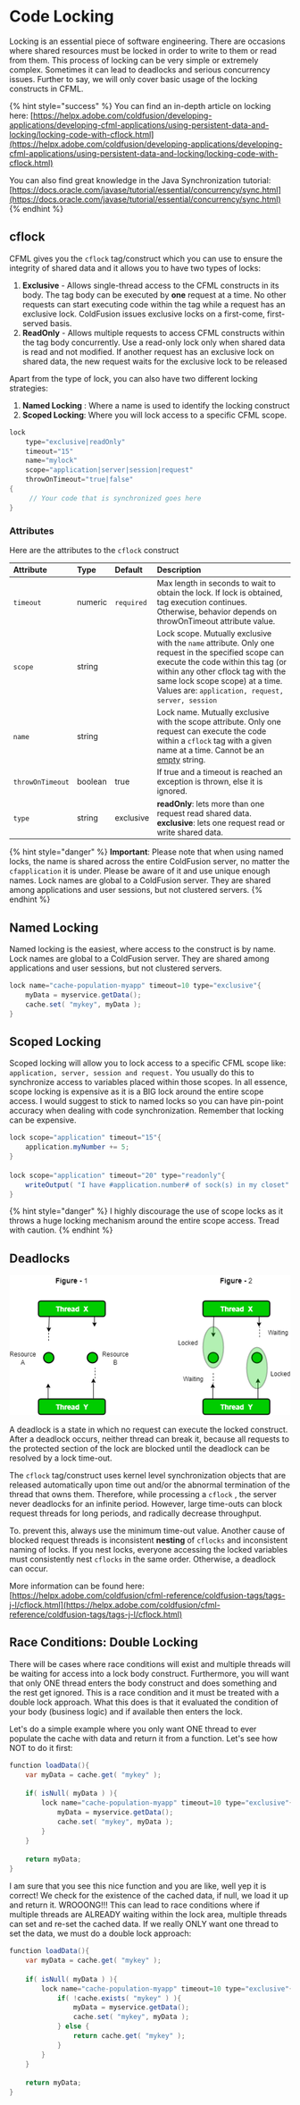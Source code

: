 # Code Locking

Locking is an essential piece of software engineering.  There are occasions where shared resources must be locked in order to write to them or read from them.  This process of locking can be very simple or extremely complex.  Sometimes it can lead to deadlocks and serious concurrency issues.  Further to say, we will only cover basic usage of the locking constructs in CFML.

{% hint style="success" %}
You can find an in-depth article on locking here: [https://helpx.adobe.com/coldfusion/developing-applications/developing-cfml-applications/using-persistent-data-and-locking/locking-code-with-cflock.html](https://helpx.adobe.com/coldfusion/developing-applications/developing-cfml-applications/using-persistent-data-and-locking/locking-code-with-cflock.html)

You can also find great knowledge in the Java Synchronization tutorial: [https://docs.oracle.com/javase/tutorial/essential/concurrency/sync.html](https://docs.oracle.com/javase/tutorial/essential/concurrency/sync.html)
{% endhint %}

## cflock

CFML gives you the `cflock` tag/construct which you can use to ensure the integrity of shared data and it allows you to have two types of locks:

1. **Exclusive** - Allows single-thread access to the CFML constructs in its body. The tag body can be executed by **one** request at a time. No other requests can start executing code within the tag while a request has an exclusive lock. ColdFusion issues exclusive locks on a first-come, first-served basis.
2. **ReadOnly** - Allows multiple requests to access CFML constructs within the tag body concurrently. Use a read-only lock only when shared data is read and not modified. If another request has an exclusive lock on shared data, the new request waits for the exclusive lock to be released

Apart from the type of lock, you can also have two different locking strategies:

1. **Named Locking** : Where a name is used to identify the locking construct
2. **Scoped Locking**: Where you will lock access to a specific CFML scope.

```java
lock 
    type="exclusive|readOnly"
    timeout="15" 
    name="mylock" 
    scope="application|server|session|request"
    throwOnTimeout="true|false"
{
     // Your code that is synchronized goes here   
}
```

### Attributes

Here are the attributes to the `cflock` construct

| Attribute | Type | Default | Description |
| :--- | :--- | :--- | :--- |
| `timeout` | numeric | `required` | Max length in seconds to wait to obtain the lock.  If lock is obtained, tag execution continues. Otherwise, behavior depends on throwOnTimeout attribute value. |
| `scope` | string |  | Lock scope. Mutually exclusive with the `name` attribute. Only one request in the specified scope can execute the code within this tag \(or within any other cflock tag with the same lock scope scope\) at a time.  Values are: `application, request, server, session` |
| `name` | string |  |  Lock name. Mutually exclusive with the scope attribute.  Only one request can execute the code within a `cflock` tag  with a given name at a time. Cannot be an [empty](https://cfdocs.org/empty) string. |
| `throwOnTimeout` | boolean | true | If true and a timeout is reached an exception is thrown, else it is ignored. |
| `type` | string | exclusive | **readOnly**: lets more than one request read shared data. **exclusive**: lets one request read or write shared data. |

{% hint style="danger" %}
**Important**: Please note that when using named locks, the name is shared across the entire ColdFusion server, no matter the `cfapplication` it is under.  Please be aware of it and use unique enough names.  Lock names are global to a ColdFusion server. They are shared among applications and user sessions, but not clustered servers.
{% endhint %}

## Named Locking

Named locking is the easiest, where access to the construct is by name.  Lock names are global to a ColdFusion server. They are shared among applications and user sessions, but not clustered servers.  

```java
lock name="cache-population-myapp" timeout=10 type="exclusive"{
    myData = myservice.getData();
    cache.set( "mykey", myData );
}
```

## Scoped Locking

Scoped locking will allow you to lock access to a specific CFML scope like: `application, server, session and request.`  You usually do this to synchronize access to variables placed within those scopes.  In all essence, scope locking is expensive as it is a BIG lock around the entire scope access.  I would suggest to stick to named locks so you can have pin-point accuracy when dealing with code synchronization.  Remember that locking can be expensive.

```java
lock scope="application" timeout="15"{
    application.myNumber += 5;
}

lock scope="application" timeout="20" type="readonly"{
    writeOutput( "I have #application.number# of sock(s) in my closet" );
}
```

{% hint style="danger" %}
I highly discourage the use of scope locks as it throws a huge locking mechanism around the entire scope access.  Tread with caution.
{% endhint %}

## Deadlocks

![](../.gitbook/assets/22-2.png)

A deadlock is a state in which no request can execute the locked construct. After a deadlock occurs, neither thread can break it, because all requests to the protected section of the lock are blocked until the deadlock can be resolved by a lock time-out.

The `cflock` tag/construct uses kernel level synchronization objects that are released automatically upon time out and/or the abnormal termination of the thread that owns them. Therefore, while processing a `cflock` , the server never deadlocks for an infinite period. However, large time-outs can block request threads for long periods, and radically decrease throughput. 

To. prevent this, always use the minimum time-out value. Another cause of blocked request threads is inconsistent **nesting** of `cflocks`  and inconsistent naming of locks. If you nest locks, everyone accessing the locked variables must consistently nest `cflocks`  in the same order. Otherwise, a deadlock can occur. 

More information can be found here: [https://helpx.adobe.com/coldfusion/cfml-reference/coldfusion-tags/tags-j-l/cflock.html](https://helpx.adobe.com/coldfusion/cfml-reference/coldfusion-tags/tags-j-l/cflock.html)

## Race Conditions: Double Locking

There will be cases where race conditions will exist and multiple threads will be waiting for access into a lock body construct.  Furthermore, you will want that only ONE thread enters the body construct and does something and the rest get ignored.  This is a race condition and it must be treated with a double lock approach.  What this does is that it evaluated the condition of your body \(business logic\) and if available then enters the lock.

Let's do a simple example where you only want ONE thread to ever populate the cache with data and return it from a function.  Let's see how NOT to do it first:

```java
function loadData(){
    var myData = cache.get( "mykey" );
    
    if( isNull( myData ) ){
        lock name="cache-population-myapp" timeout=10 type="exclusive"{
            myData = myservice.getData();
            cache.set( "mykey", myData );
        }
    }
    
    return myData;
}
```

I am sure that you see this nice function and you are like, well yep it is correct!  We check for the existence of the cached data, if null, we load it up and return it.  WROOONG!!!  This can lead to race conditions where if multiple threads are ALREADY waiting within the lock area, multiple threads can set and re-set the cached data. If we really ONLY want one thread to set the data, we must do a double lock approach:

```java
function loadData(){
    var myData = cache.get( "mykey" );
    
    if( isNull( myData ) ){
        lock name="cache-population-myapp" timeout=10 type="exclusive"{
            if( !cache.exists( "mykey" ) ){
                myData = myservice.getData();
                cache.set( "mykey", myData );
            } else {
                return cache.get( "mykey" );
            }
        }
    }
    
    return myData;
}
```

